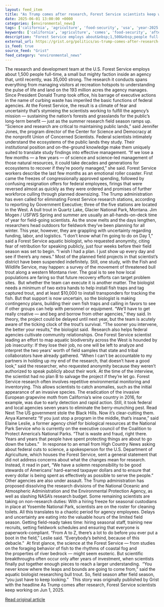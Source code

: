 ```yaml
---
layout: feed_item
title: "As Trump comes after research, Forest Service scientists keep working"
date: 2025-06-01 13:00:00 +0000
categories: [environmental_news]
tags: ['california', 'agriculture', 'food-security', 'usa', 'year-2025', 'ice-loss', 'glaciers']
keywords: ['california', 'agriculture', 'comes', 'food-security', 'after', 'trump', 'usa', 'year-2025']
description: "Forest Service employs about&nbsp;1,500&nbsp;people full-time, a small but mighty faction inside an agency that, until recently, was 35,000 strong"
external_url: https://grist.org/politics/as-trump-comes-after-research-forest-service-scientists-keep-working/
is_feed: true
source_feed: "Grist"
feed_category: "environmental_news"
---
```


The research and development team at the U.S. Forest Service employs about&nbsp;1,500&nbsp;people full-time, a small but mighty faction inside an agency that, until recently, was 35,000 strong. The research it conducts spans everything from managing visitors at recreation hotspots to understanding the pulse of life and land on the&nbsp;193 million acres&nbsp;the agency manages. Since President Donald Trump took office, his barrage of executive actions in the name of curbing waste has imperiled the basic functions of federal agencies. At the Forest Service, the result is a climate of fear and uncertainty that’s stymieing the scientists working to fulfill the agency’s mission — sustaining the nation’s forests and grasslands for the public’s long-term benefit — just as the summer research field season ramps up. “Science and research are critical to maintaining public lands,” said Jennifer Jones, the program director of the Center for Science and Democracy at the nonprofit Union of Concerned Scientists. Federal scientists intimately understand the ecosystems of the public lands they study. Their institutional position and on-the-ground knowledge make them uniquely suited to translate study findings into effective management. “If we lose a few months — a few years — of science and science-led management of those natural resources, it could take decades and generations for ecosystems to recover if they’re poorly managed,” she said. Forest Service workers describe the last few months as an emotional roller coaster. First came the freezes of congressionally approved spending, followed by confusing resignation offers for federal employees, firings that were reversed almost as quickly as they were ordered and promises of further workforce culling through planned downsizing. The Trump administration has even called for eliminating Forest Service research stations, according to reporting by Government Executive; three of the five stations are located in the West. A bull trout in Quartz Lake, Glacier National Park, Montana. Jim Mogen / USFWS Spring and summer are usually an all-hands-on-deck time of year for field-going scientists. As the snow melts and the days lengthen, researchers head outdoors for fieldwork they’ve been planning for all winter. This year, however, they are grappling with uncertainty regarding funding, labor, and logistics. “I don’t know what I’m going to do on Day 1,” said a Forest Service aquatic biologist, who requested anonymity, citing fear of retribution for speaking publicly, just four weeks before their field season was set to begin. “I wish I had a plan. I just show up every day and see if there’s any news.” Most of the planned field projects in that scientist’s district have been suspended indefinitely. Still, one study, with the Fish and Wildlife Service, may happen: a survey of the movement of&nbsp;threatened bull trout&nbsp;along a western Montana river. The goal is to see how local populations are faring so that future recovery efforts can target problem sites.&nbsp; But whether the team can execute it is another matter. The biologist needs a minimum of two extra hands to help install fish traps and tag captured trout, and at least $10,000 to install transponders for tracking the fish. But that support is now uncertain, so the biologist is making contingency plans, building their own fish traps and calling in favors to see if other groups can help with personnel or equipment. “We’ll have to get really creative — and beg and borrow from other agencies,” they said. In theory, the project could be delayed until next year, but the team is acutely aware of the ticking clock of the trout’s survival. “The sooner you intervene, the better your results,” the biologist said.&nbsp; Research also helps federal agencies cultivate community relationships. One Forest Service scientist leading an effort to map aquatic biodiversity across the West is hounded by job insecurity: If they lose their job, no one will be left to analyze and interpret the two years’ worth of field samples that state and tribal collaborators have already gathered. “When I can’t be accountable to my partners in holding up my end of the research, that doesn’t have a good look,” said the researcher, who requested anonymity because they weren’t authorized to speak publicly about their work. At the time of the interview, the scientist had no plan B to salvage the project if they’re let go. Forest Service research often involves repetitive environmental monitoring and inventorying. This allows scientists to catch anomalies, such as the initial appearance of an invasive species. The eradication of the invasive European grapevine moth from California’s wine country in 2016, for example, was due to early detection and rapid action. Still, it took federal and local agencies seven years to eliminate the berry-munching pest. Read Next The US government stole the Black Hills. Now it’s clear-cutting them. Anya Kamenetz “If you just stop a program in the middle, that’s insane,” said Elaine Leslie, a former agency chief for biological resources at the National Park Service who is currently on the executive council of the Coalition to Protect America’s National Parks. “That is waste and fraud, right there. Years and years that people have spent protecting things are about to go down the tubes.” &nbsp; In response to an email from High Country News asking about federal cuts to science, a spokesperson for the U.S. Department of Agriculture, which houses the Forest Service, sent a general statement that did not address concerns about what the changes mean for research. Instead, it read in part, “We have a solemn responsibility to be good stewards of Americans’ hard-earned taxpayer dollars and to ensure that every dollar is being spent as effectively as possible to serve the people.” Other agencies are also under assault. The Trump administration has proposed dissolving the research divisions of the National Oceanic and Atmospheric Administration and the Environmental Protection Agency, as well as slashing NASA’s research budget. Some remaining scientists are taking on non-research duties: With a hiring freeze for seasonal custodians in place at Yosemite National Park, scientists are on the roster for cleaning toilets. All this translates to a chaotic period for agency employees. Delays and uncertainty are eating into the valuable hours of the limited field season. Getting field-ready takes time: hiring seasonal staff, training new recruits, setting fieldwork schedules and ensuring that everyone is paperwork-compliant. “From A to Z, there’s a lot to do before you ever put a boot in the field,” Leslie said. “Everybody’s behind, because of this debacle.”&nbsp; At first glance, the&nbsp;science at the Forest Service&nbsp;— from studies on the&nbsp;foraging behavior of fish&nbsp;to the&nbsp;rhythms of coastal fog&nbsp;and the&nbsp;properties of river bedrock&nbsp;— might seem esoteric. But scientific breakthroughs often occur only after years of investment, when scientists finally put together enough pieces to reach a larger understanding.&nbsp; “You never know where the leaps and bounds are going to come from,” said the aquatic biologist researching bull trout. So, field season after field season, “you just have to keep looking.”&nbsp; &nbsp;This story was originally published by Grist with the headline As Trump comes after research, Forest Service scientists keep working on Jun 1, 2025.

[Read original article](https://grist.org/politics/as-trump-comes-after-research-forest-service-scientists-keep-working/)
